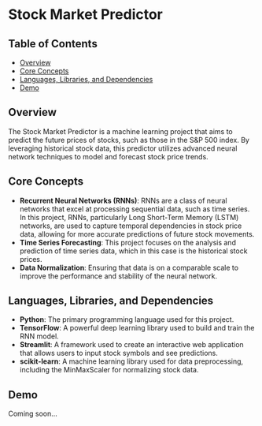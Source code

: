 # Stock Market Predictor

## Table of Contents
- [Overview](#overview)
- [Core Concepts](#core-concepts)
- [Languages, Libraries, and Dependencies](#languages-libraries-and-dependencies)
- [Demo](#demo)

## Overview
The Stock Market Predictor is a machine learning project that aims to predict the future prices of stocks, such as those in the S&P 500 index. By leveraging historical stock data, this predictor utilizes advanced neural network techniques to model and forecast stock price trends.

## Core Concepts
- **Recurrent Neural Networks (RNNs)**: RNNs are a class of neural networks that excel at processing sequential data, such as time series. In this project, RNNs, particularly Long Short-Term Memory (LSTM) networks, are used to capture temporal dependencies in stock price data, allowing for more accurate predictions of future stock movements.
- **Time Series Forecasting**: This project focuses on the analysis and prediction of time series data, which in this case is the historical stock prices.
- **Data Normalization**: Ensuring that data is on a comparable scale to improve the performance and stability of the neural network.

## Languages, Libraries, and Dependencies
- **Python**: The primary programming language used for this project.
- **TensorFlow**: A powerful deep learning library used to build and train the RNN model.
- **Streamlit**: A framework used to create an interactive web application that allows users to input stock symbols and see predictions.
- **scikit-learn**: A machine learning library used for data preprocessing, including the MinMaxScaler for normalizing stock data.

## Demo
Coming soon...
